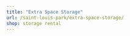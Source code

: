 ```yaml
---
title: "Extra Space Storage"
url: /saint-louis-park/extra-space-storage/
shop: storage rental
---
```

